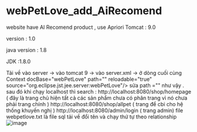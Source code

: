 # webPetLove_add_AiRecomend
website have AI Recomend product , use Apriori 
Tomcat : 9.0

version : 1.0

java version : 1.8

JDK :1.8.0

Tải về vào server -> vào tomcat 9 -> vào server.xml -> ở dòng cuối cùng
Context docBase="webPetLove" path="" reloadable="true" source="org.eclipse.jst.jee.server:webPetLove"/> sửa path ="" như vậy .
sau đó khi chạy localhost thì search : http://localhost:8080/shop/homepage ( đây là trang chủ hiện tất cả các sản phẩm chưa có phân trang vì nó chưa phải trang chính )
http://localhost:8080/shop/allpet ( trang để cbi cho hệ thống khuyến nghị )
http://localhost:8080/admin/login ( trang admin)
file webpetlove.txt là file sql tải về đổi tên và chạy thứ tự theo relationship
![image](https://user-images.githubusercontent.com/65330451/143565579-994db2fc-fb0a-47e0-8359-83c290d2df55.png)

